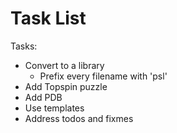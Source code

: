 # Task List #

Tasks:
  * Convert to a library
    * Prefix every filename with 'psl'
  * Add Topspin puzzle
  * Add PDB
  * Use templates
  * Address todos and fixmes